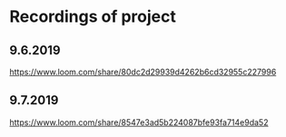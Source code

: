 # Recordings of project

## 9.6.2019

https://www.loom.com/share/80dc2d29939d4262b6cd32955c227996

## 9.7.2019

https://www.loom.com/share/8547e3ad5b224087bfe93fa714e9da52
